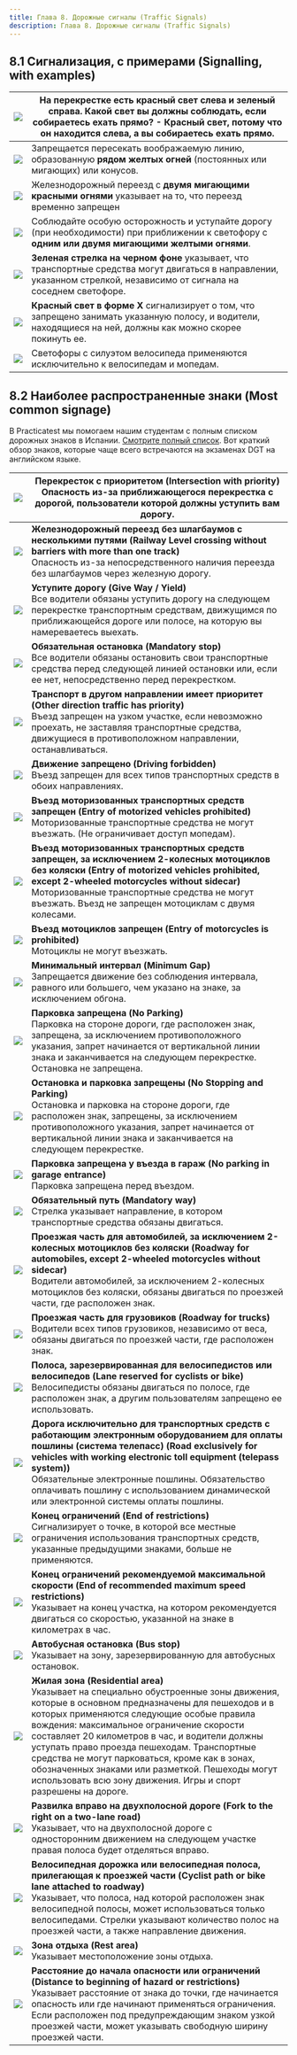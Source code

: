 ```yaml
---
title: Глава 8. Дорожные сигналы (Traffic Signals)
description: Глава 8. Дорожные сигналы (Traffic Signals)
---
```


## 8.1 Сигнализация, с примерами (Signalling, with examples)

| ![](https://practicatest.com/views/layout/default/img/temario/B_EN/rojo_izquierda.jpg) | На перекрестке есть красный свет слева и зеленый справа. Какой свет вы должны соблюдать, если собираетесь ехать прямо? - Красный свет, потому что он находится слева, а вы собираетесь ехать прямо. |
| --- | --- |
| ![](https://practicatest.com/views/layout/default/img/temario/B_EN/hilera_luces.jpg) | Запрещается пересекать воображаемую линию, образованную **рядом желтых огней** (постоянных или мигающих) или конусов. |
| ![](https://practicatest.com/views/layout/default/img/temario/B_EN/luz_roja_intermitente.jpg) | Железнодорожный переезд с **двумя мигающими красными огнями** указывает на то, что переезд временно запрещен |
| ![](https://practicatest.com/views/layout/default/img/temario/B_EN/semaforo-en-ambar.jpg) | Соблюдайте особую осторожность и уступайте дорогу (при необходимости) при приближении к светофору с **одним или двумя мигающими желтыми огнями**. |
| ![](https://practicatest.com/views/layout/default/img/temario/B_EN/semaforo_flecha_verde.jpg) | **Зеленая стрелка на черном фоне** указывает, что транспортные средства могут двигаться в направлении, указанном стрелкой, независимо от сигнала на соседнем светофоре. |
| ![](https://practicatest.com/views/layout/default/img/temario/B_EN/semaforo_aspa.jpg) | **Красный свет в форме X** сигнализирует о том, что запрещено занимать указанную полосу, и водители, находящиеся на ней, должны как можно скорее покинуть ее. |
| ![](https://practicatest.com/views/layout/default/img/temario/B_EN/senales_bici.jpg) | Светофоры с силуэтом велосипеда применяются исключительно к велосипедам и мопедам. |

## 8.2 Наиболее распространенные знаки (Most common signage)

В Practicatest мы помогаем нашим студентам с полным списком дорожных знаков в Испании. [Смотрите полный список](https://practicatest.com/senales-de-trafico.php). Вот краткий обзор знаков, которые чаще всего встречаются на экзаменах DGT на английском языке.

| ![](https://practicatest.com/views/layout/default/img/senales/P-1.png) | **Перекресток с приоритетом (Intersection with priority)**<br>Опасность из-за приближающегося перекрестка с дорогой, пользователи которой должны уступить вам дорогу. |
| --- | --- |
| ![](https://practicatest.com/views/layout/default/img/senales/p11a.png) | **Железнодорожный переезд без шлагбаумов с несколькими путями (Railway Level crossing without barriers with more than one track)**<br>Опасность из-за непосредственного наличия переезда без шлагбаумов через железную дорогу. |
| ![](https://practicatest.com/views/layout/default/img/senales/regularias/r1.png) | **Уступите дорогу (Give Way / Yield)**<br>Все водители обязаны уступить дорогу на следующем перекрестке транспортным средствам, движущимся по приближающейся дороге или полосе, на которую вы намереваетесь выехать. |
| ![](https://practicatest.com/views/layout/default/img/senales/regularias/r2.png) | **Обязательная остановка (Mandatory stop)**<br>Все водители обязаны остановить свои транспортные средства перед следующей линией остановки или, если ее нет, непосредственно перед перекрестком. |
| ![](https://practicatest.com/views/layout/default/img/senales/regularias/r5.png) | **Транспорт в другом направлении имеет приоритет (Other direction traffic has priority)**<br>Въезд запрещен на узком участке, если невозможно проехать, не заставляя транспортные средства, движущиеся в противоположном направлении, останавливаться. |
| ![](https://practicatest.com/views/layout/default/img/senales/regularias/r100.png) | **Движение запрещено (Driving forbidden)**<br>Въезд запрещен для всех типов транспортных средств в обоих направлениях. |
| ![](https://practicatest.com/views/layout/default/img/senales/regularias/r102.png) | **Въезд моторизованных транспортных средств запрещен (Entry of motorized vehicles prohibited)**<br>Моторизованные транспортные средства не могут въезжать. (Не ограничивает доступ мопедам). |
| ![](https://practicatest.com/views/layout/default/img/senales/regularias/r103.png) | **Въезд моторизованных транспортных средств запрещен, за исключением 2-колесных мотоциклов без коляски (Entry of motorized vehicles prohibited, except 2-wheeled motorcycles without sidecar)**<br>Моторизованные транспортные средства не могут въезжать. Въезд не запрещен мотоциклам с двумя колесами. |
| ![](https://practicatest.com/views/layout/default/img/senales/regularias/r104.png) | **Въезд мотоциклов запрещен (Entry of motorcycles is prohibited)**<br>Мотоциклы не могут въезжать. |
| ![](https://practicatest.com/views/layout/default/img/senales/regularias/r300.png) | **Минимальный интервал (Minimum Gap)**<br>Запрещается движение без соблюдения интервала, равного или большего, чем указано на знаке, за исключением обгона. |
| ![](https://practicatest.com/views/layout/default/img/senales/regularias/r308.png) | **Парковка запрещена (No Parking)**<br>Парковка на стороне дороги, где расположен знак, запрещена, за исключением противоположного указания, запрет начинается от вертикальной линии знака и заканчивается на следующем перекрестке. Остановка не запрещена. |
| ![](https://practicatest.com/views/layout/default/img/senales/regularias/r307.png) | **Остановка и парковка запрещены (No Stopping and Parking)**<br>Остановка и парковка на стороне дороги, где расположен знак, запрещены, за исключением противоположного указания, запрет начинается от вертикальной линии знака и заканчивается на следующем перекрестке. |
| ![](https://practicatest.com/views/layout/default/img/senales/regularias/r308e.png) | **Парковка запрещена у въезда в гараж (No parking in garage entrance)**<br>Парковка запрещена перед въездом. |
| ![](https://practicatest.com/views/layout/default/img/senales/regularias/r400c.png) | **Обязательный путь (Mandatory way)**<br>Стрелка указывает направление, в котором транспортные средства обязаны двигаться. |
| ![](https://practicatest.com/views/layout/default/img/senales/regularias/r404.png) | **Проезжая часть для автомобилей, за исключением 2-колесных мотоциклов без коляски (Roadway for automobiles, except 2-wheeled motorcycles without sidecar)**<br>Водители автомобилей, за исключением 2-колесных мотоциклов без коляски, обязаны двигаться по проезжей части, где расположен знак. |
| ![](https://practicatest.com/views/layout/default/img/senales/regularias/r406.png) | **Проезжая часть для грузовиков (Roadway for trucks)**<br>Водители всех типов грузовиков, независимо от веса, обязаны двигаться по проезжей части, где расположен знак. |
| ![](https://practicatest.com/views/layout/default/img/senales/regularias/r407a.png) | **Полоса, зарезервированная для велосипедистов или велосипедов (Lane reserved for cyclists or bike)**<br>Велосипедисты обязаны двигаться по полосе, где расположен знак, а другим пользователям запрещено ее использовать. |
| ![](https://practicatest.com/views/layout/default/img/senales/regularias/r418.png) | **Дорога исключительно для транспортных средств с работающим электронным оборудованием для оплаты пошлины (система телепасс) (Road exclusively for vehicles with working electronic toll equipment (telepass system))**<br>Обязательные электронные пошлины. Обязательство оплачивать пошлину с использованием динамической или электронной системы оплаты пошлины. |
| ![](https://practicatest.com/views/layout/default/img/senales/regularias/r500.png) | **Конец ограничений (End of restrictions)**<br>Сигнализирует о точке, в которой все местные ограничения использования транспортных средств, указанные предыдущими знаками, больше не применяются. |
| ![](https://practicatest.com/views/layout/default/img/senales/s8.png) | **Конец ограничений рекомендуемой максимальной скорости (End of recommended maximum speed restrictions)**<br>Указывает на конец участка, на котором рекомендуется двигаться со скоростью, указанной на знаке в километрах в час. |
| ![](https://practicatest.com/views/layout/default/img/senales/s19.png) | **Автобусная остановка (Bus stop)**<br>Указывает на зону, зарезервированную для автобусных остановок. |
| ![](https://practicatest.com/views/layout/default/img/senales/s28.png) | **Жилая зона (Residential area)**<br>Указывает на специально обустроенные зоны движения, которые в основном предназначены для пешеходов и в которых применяются следующие особые правила вождения: максимальное ограничение скорости составляет 20 километров в час, и водители должны уступать право проезда пешеходам. Транспортные средства не могут парковаться, кроме как в зонах, обозначенных знаками или разметкой. Пешеходы могут использовать всю зону движения. Игры и спорт разрешены на дороге. |
| ![](https://practicatest.com/views/layout/default/img/senales/s60b.png) | **Развилка вправо на двухполосной дороге (Fork to the right on a two-lane road)**<br>Указывает, что на двухполосной дороге с односторонним движением на следующем участке правая полоса будет отделяться вправо. |
| ![](https://practicatest.com/views/layout/default/img/senales/s64b.png) | **Велосипедная дорожка или велосипедная полоса, прилегающая к проезжей части (Cyclist path or bike lane attached to roadway)**<br>Указывает, что полоса, над которой расположен знак велосипедной полосы, может использоваться только велосипедами. Стрелки указывают количество полос на проезжей части, а также направление движения. |
| ![](https://practicatest.com/views/layout/default/img/senales/s123.png) | **Зона отдыха (Rest area)**<br>Указывает местоположение зоны отдыха. |
| ![](https://practicatest.com/views/layout/default/img/senales/comple/s800.png) | **Расстояние до начала опасности или ограничений (Distance to beginning of hazard or restrictions)**<br>Указывает расстояние от знака до точки, где начинается опасность или где начинают применяться ограничения. Если расположен под предупреждающим знаком узкой проезжей части, может указывать свободную ширину проезжей части. |

